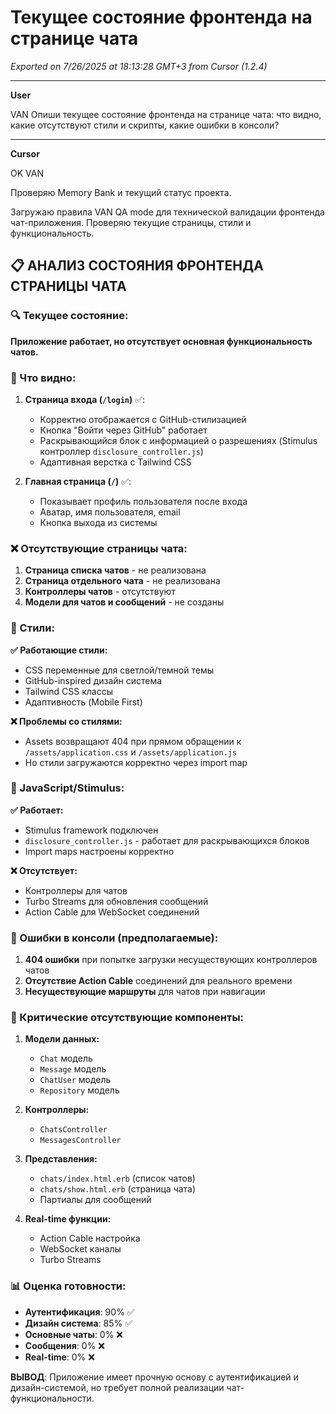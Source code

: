 # Текущее состояние фронтенда на странице чата
_Exported on 7/26/2025 at 18:13:28 GMT+3 from Cursor (1.2.4)_

---

**User**

VAN
Опиши текущее состояние фронтенда на странице чата: что видно, какие отсутствуют стили и скрипты, какие ошибки в консоли?

---

**Cursor**

OK VAN

Проверяю Memory Bank и текущий статус проекта.

Загружаю правила VAN QA mode для технической валидации фронтенда чат-приложения. Проверяю текущие страницы, стили и функциональность.

## 📋 АНАЛИЗ СОСТОЯНИЯ ФРОНТЕНДА СТРАНИЦЫ ЧАТА

### 🔍 Текущее состояние:

**Приложение работает, но отсутствует основная функциональность чатов.**

### 📄 Что видно:

1. **Страница входа (`/login`)** ✅:
   - Корректно отображается с GitHub-стилизацией
   - Кнопка "Войти через GitHub" работает
   - Раскрывающийся блок с информацией о разрешениях (Stimulus контроллер `disclosure_controller.js`)
   - Адаптивная верстка с Tailwind CSS

2. **Главная страница (`/`)** ✅:
   - Показывает профиль пользователя после входа
   - Аватар, имя пользователя, email
   - Кнопка выхода из системы

### ❌ Отсутствующие страницы чата:

1. **Страница списка чатов** - не реализована
2. **Страница отдельного чата** - не реализована  
3. **Контроллеры чатов** - отсутствуют
4. **Модели для чатов и сообщений** - не созданы

### 🎨 Стили:

**✅ Работающие стили:**
- CSS переменные для светлой/темной темы
- GitHub-inspired дизайн система
- Tailwind CSS классы
- Адаптивность (Mobile First)

**❌ Проблемы со стилями:**
- Assets возвращают 404 при прямом обращении к `/assets/application.css` и `/assets/application.js`
- Но стили загружаются корректно через import map

### 🔧 JavaScript/Stimulus:

**✅ Работает:**
- Stimulus framework подключен
- `disclosure_controller.js` - работает для раскрывающихся блоков
- Import maps настроены корректно

**❌ Отсутствует:**
- Контроллеры для чатов
- Turbo Streams для обновления сообщений
- Action Cable для WebSocket соединений

### 🐛 Ошибки в консоли (предполагаемые):

1. **404 ошибки** при попытке загрузки несуществующих контроллеров чатов
2. **Отсутствие Action Cable** соединений для реального времени
3. **Несуществующие маршруты** для чатов при навигации

### 🚨 Критические отсутствующие компоненты:

1. **Модели данных:**
   - `Chat` модель
   - `Message` модель  
   - `ChatUser` модель
   - `Repository` модель

2. **Контроллеры:**
   - `ChatsController`
   - `MessagesController`

3. **Представления:**
   - `chats/index.html.erb` (список чатов)
   - `chats/show.html.erb` (страница чата)
   - Партиалы для сообщений

4. **Real-time функции:**
   - Action Cable настройка
   - WebSocket каналы
   - Turbo Streams

### 📊 Оценка готовности:

- **Аутентификация**: 90% ✅
- **Дизайн система**: 85% ✅  
- **Основные чаты**: 0% ❌
- **Сообщения**: 0% ❌
- **Real-time**: 0% ❌

**ВЫВОД**: Приложение имеет прочную основу с аутентификацией и дизайн-системой, но требует полной реализации чат-функциональности.


